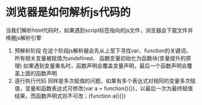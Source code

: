 # 浏览器是如何解析js代码的
当我们解析html代码时，如果遇到script标签指向的js文件，浏览器会下载文件并唤醒js解析引擎
1. 预解析阶段
在这个阶段js解析器会先从上至下寻找var、function的关键词，所有相关变量被赋值为undefined、
函数变量初始化为函数块(变量提升的原理)
如果遇到变量重名时，函数声明会覆盖变量声明，最后一个函数声明会覆盖上面的函数声明
2. 逐行执行代码
同样是多次赋值的问题，如果有多个表达式对相同的变量多次赋值，变量和函数表达式可修改(var a = function(){})，以最后一次为最终赋值结果，而函数声明式则不可改；(function a(){})
